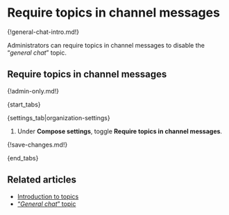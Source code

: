 # Require topics in channel messages

{!general-chat-intro.md!}

Administrators can require topics in channel messages to disable the “*general
chat*” topic.

## Require topics in channel messages

{!admin-only.md!}

{start_tabs}

{settings_tab|organization-settings}

1. Under **Compose settings**, toggle **Require topics in channel messages**.

{!save-changes.md!}

{end_tabs}

## Related articles

* [Introduction to topics](/help/introduction-to-topics)
* [“*General chat*” topic](/help/general-chat-topic)
